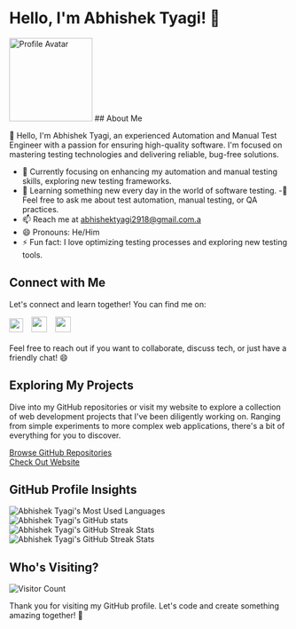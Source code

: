 # Hello, I'm Abhishek Tyagi! 🌟

<img src="https://avatars.githubusercontent.com/u/121339909" alt="Profile Avatar" width="150">
## About Me

👋 Hello, I'm Abhishek Tyagi, an experienced Automation and Manual Test Engineer with a passion for ensuring high-quality software. I'm focused on mastering testing technologies and delivering reliable, bug-free solutions.

- 🔭 Currently focusing on enhancing my automation and manual testing skills, exploring new testing frameworks.
- 🌱 Learning something new every day in the world of software testing.
  -💬 Feel free to ask me about test automation, manual testing, or QA practices.
- 📫 Reach me at abhishektyagi2918@gmail.com.a
- 😄 Pronouns: He/Him
- ⚡ Fun fact: I love optimizing testing processes and exploring new testing tools.

## Connect with Me

Let's connect and learn together! You can find me on:

<div>
  <a href="https://instagram.com/Abhinavtyagi2918/"><img src="https://raw.githubusercontent.com/dheereshagrwal/colored-icons/master/svg/instagram.svg" width="25px"></a> &ensp;
  <a href="https://x.com/abhityagi2918?s=11"><img src="https://raw.githubusercontent.com/dheereshagrwal/colored-icons/master/svg/twitter.svg" width="28px"></a> &ensp;
  <a href="https://www.linkedin.com/in/iamabhishektyagi/"><img src="https://raw.githubusercontent.com/dheereshagrwal/colored-icons/master/svg/linkedin.svg" width="28px"></a>
</div>
<br>
Feel free to reach out if you want to collaborate, discuss tech, or just have a friendly chat! 😄

## Exploring My Projects

Dive into my GitHub repositories or visit my website to explore a collection of web development projects that I've been diligently working on. Ranging from simple experiments to more complex web applications, there's a bit of everything for you to discover.

[Browse GitHub Repositories](https://github.com/AbhishekTyagiOfficial?tab=repositories) <br>
[Check Out Website](https://abhishek-tyagi-portfolio.web.app/)

## GitHub Profile Insights

<!-- Abhishek Tyagi's Most Used Languages -->
<picture>
  <source media="(prefers-color-scheme: dark)" srcset="https://github-readme-stats.vercel.app/api/top-langs/?username=AbhishekTyagiOfficial&layout=compact&theme=dark">
  <source media="(prefers-color-scheme: light)" srcset="https://github-readme-stats.vercel.app/api/top-langs/?username=AbhishekTyagiOfficial&layout=compact&theme=light">
  <img alt="Abhishek Tyagi's Most Used Languages" src="https://github-readme-stats.vercel.app/api/top-langs/?username=AbhishekTyagiOfficial&layout=compact">
</picture> <br>

<!-- Abhishek Tyagi's GitHub Stats -->
<picture>
  <source media="(prefers-color-scheme: dark)" srcset="https://github-readme-stats.vercel.app/api?username=AbhishekTyagiOfficial&theme=dark&show_icons=true">
  <source media="(prefers-color-scheme: light)" srcset="https://github-readme-stats.vercel.app/api?username=AbhishekTyagiOfficial&theme=default&show_icons=true">
  <img alt="Abhishek Tyagi's GitHub stats" src="https://github-readme-stats.vercel.app/api?username=AbhishekTyagiOfficial&theme=default&show_icons=true">
</picture> <br>

<!-- Abhishek Tyagi's GitHub Contributor Stats -->
<picture>
  <source media="(prefers-color-scheme: dark)" srcset="https://github-contributor-stats.vercel.app/api?username=AbhishekTyagiOfficial&limit=5&theme=dark&combine_all_yearly_contributions=true">
  <source media="(prefers-color-scheme: light)" srcset="https://github-contributor-stats.vercel.app/api?username=AbhishekTyagiOfficial&limit=5&theme=flat&combine_all_yearly_contributions=true">
  <img alt="Abhishek Tyagi's GitHub Streak Stats" src="https://github-contributor-stats.vercel.app/api?username=AbhishekTyagiOfficial&limit=5&theme=flat&combine_all_yearly_contributions=true">
</picture> <br>

<!-- Abhishek Tyagi's GitHub Streak Stats -->
<picture>
  <source media="(prefers-color-scheme: dark)" srcset="https://github-readme-streak-stats.herokuapp.com?user=AbhishekTyagiOfficial&theme=dark">
  <source media="(prefers-color-scheme: light)" srcset="https://github-readme-streak-stats.herokuapp.com?user=AbhishekTyagiOfficial&theme=default">
  <img alt="Abhishek Tyagi's GitHub Streak Stats" src="https://github-readme-streak-stats.herokuapp.com/?user=AbhishekTyagiOfficial&theme=default">
</picture>

## Who's Visiting?

![Visitor Count](https://visitor-badge.laobi.icu/badge?page_id=AbhishekTyagiOfficial.AbhishekTyagiOfficial)

Thank you for visiting my GitHub profile. Let's code and create something amazing together! 🚀
